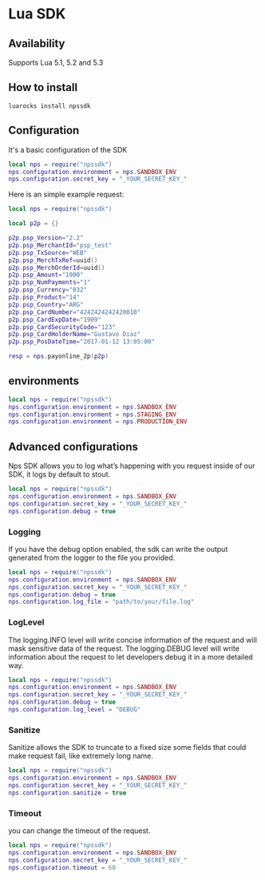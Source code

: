 #  Lua SDK
 

## Availability
Supports Lua 5.1, 5.2 and 5.3


## How to install

```
luarocks install npssdk
```

## Configuration

It's a basic configuration of the SDK

```lua
local nps = require("npssdk")
nps.configuration.environment = nps.SANDBOX_ENV
nps.configuration.secret_key = "_YOUR_SECRET_KEY_"
```

Here is an simple example request:

```lua
local nps = require("npssdk")

local p2p = {}

p2p.psp_Version="2.2"
p2p.psp_MerchantId="psp_test"
p2p.psp_TxSource="WEB"
p2p.psp_MerchTxRef=uuid()
p2p.psp_MerchOrderId=uuid()
p2p.psp_Amount="1000"
p2p.psp_NumPayments="1"
p2p.psp_Currency="032"
p2p.psp_Product="14"
p2p.psp_Country="ARG"
p2p.psp_CardNumber="4242424242420010"
p2p.psp_CardExpDate="1909"
p2p.psp_CardSecurityCode="123"
p2p.psp_CardHolderName="Gustavo Diaz"
p2p.psp_PosDateTime="2017-01-12 13:05:00"

resp = nps.payonline_2p(p2p)

```

## environments

```lua
local nps = require("npssdk")
nps.configuration.environment = nps.SANDBOX_ENV
nps.configuration.environment = nps.STAGING_ENV
nps.configuration.environment = nps.PRODUCTION_ENV
```

## Advanced configurations

Nps SDK allows you to log what’s happening with you request inside of our SDK, it logs by default to stout.

```lua
local nps = require("npssdk")
nps.configuration.environment = nps.SANDBOX_ENV
nps.configuration.secret_key = "_YOUR_SECRET_KEY_"
nps.configuration.debug = true
```

### Logging

If you have the debug option enabled, the sdk can write the output generated from the logger to the file you provided.

```lua
local nps = require("npssdk")
nps.configuration.environment = nps.SANDBOX_ENV
nps.configuration.secret_key = "_YOUR_SECRET_KEY_"
nps.configuration.debug = true
nps.configuration.log_file = "path/to/your/file.log"

```

### LogLevel

The logging.INFO level will write concise information of the request and will mask sensitive data of the request. 
The logging.DEBUG level will write information about the request to let developers debug it in a more detailed way.

```lua
local nps = require("npssdk")
nps.configuration.environment = nps.SANDBOX_ENV
nps.configuration.secret_key = "_YOUR_SECRET_KEY_"
nps.configuration.debug = true
nps.configuration.log_level = "DEBUG"
```

### Sanitize

Sanitize allows the SDK to truncate to a fixed size some fields that could make request fail, like extremely long name.

```lua
local nps = require("npssdk")
nps.configuration.environment = nps.SANDBOX_ENV
nps.configuration.secret_key = "_YOUR_SECRET_KEY_"
nps.configuration.sanitize = true
```

### Timeout

you can change the timeout of the request.

```lua
local nps = require("npssdk")
nps.configuration.environment = nps.SANDBOX_ENV
nps.configuration.secret_key = "_YOUR_SECRET_KEY_"
nps.configuration.timeout = 60
```
